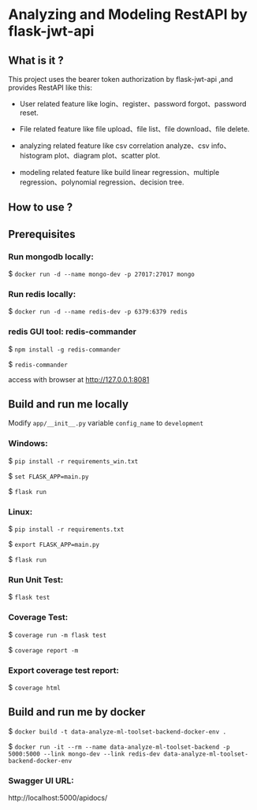 # Analyzing and Modeling RestAPI by flask-jwt-api

## What is it ?

This project uses the bearer token authorization by flask-jwt-api ,and provides RestAPI like this:

- User related feature like login、register、password forgot、password reset.

- File related feature like file upload、file list、file download、file delete.

- analyzing related feature like csv correlation analyze、csv info、histogram plot、diagram plot、scatter plot.

- modeling related feature like build linear regression、multiple regression、polynomial regression、decision tree.

## How to use ?

## Prerequisites

### Run mongodb locally:

$ `docker run -d --name mongo-dev -p 27017:27017 mongo`

### Run redis locally:

$ `docker run -d --name redis-dev -p 6379:6379 redis`

### redis GUI tool: redis-commander

$ `npm install -g redis-commander`

$ `redis-commander`

access with browser at http://127.0.0.1:8081

## Build and run me locally

Modify `app/__init__.py` variable `config_name` to `development`

### Windows:

$ `pip install -r requirements_win.txt`

$ `set FLASK_APP=main.py`

$ `flask run`

### Linux:

$ `pip install -r requirements.txt`

$ `export FLASK_APP=main.py`

$ `flask run`

### Run Unit Test:

$ `flask test`

### Coverage Test:

$ `coverage run -m flask test`

$ `coverage report -m`

### Export coverage test report:

$ `coverage html`

## Build and run me by docker

$ `docker build -t data-analyze-ml-toolset-backend-docker-env .`

$ `docker run -it --rm --name data-analyze-ml-toolset-backend -p 5000:5000 --link mongo-dev --link redis-dev data-analyze-ml-toolset-backend-docker-env`

### Swagger UI URL:

http://localhost:5000/apidocs/
